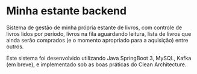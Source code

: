 # Minha estante backend

Sistema de gestão de minha própria estante de livros, com controle de livros lidos por período, livros na fila
aguardando leitura, lista de livros que ainda serão comprados (e o momento apropriado para a aquisição) entre outros.

Este sistema foi desenvolvido utilizando Java SpringBoot 3, MySQL, Kafka (em breve), e implementado sob as boas práticas do
Clean Architecture.
